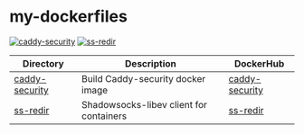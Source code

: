 # my-dockerfiles

[![caddy-security](https://github.com/aceberg/my-dockerfiles/actions/workflows/caddy-security.yml/badge.svg)](https://github.com/aceberg/my-dockerfiles/actions/workflows/caddy-security.yml)
[![ss-redir](https://github.com/aceberg/my-dockerfiles/actions/workflows/ss-redir.yml/badge.svg)](https://github.com/aceberg/my-dockerfiles/actions/workflows/ss-redir.yml)


| Directory | Description | DockerHub |
| --------  | ----------- | ------- |
| [caddy-security](caddy-security) | Build Caddy-security docker image | [caddy-security](https://hub.docker.com/r/aceberg/caddy-security) |
| [ss-redir](ss-redir) | Shadowsocks-libev client for containers | [ss-redir](https://hub.docker.com/r/aceberg/ss-redir) |